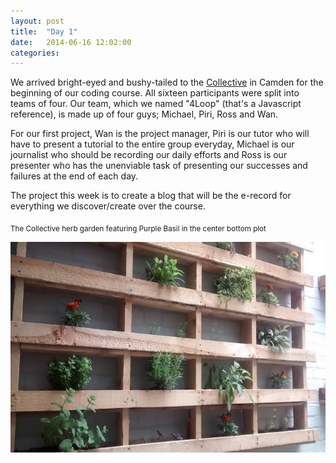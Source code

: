 ```yaml
---
layout: post
title:  "Day 1"
date:   2014-06-16 12:02:00
categories:
---
```


We arrived bright-eyed and bushy-tailed to the <a href="http://camdencollective.co.uk/">Collective</a> in Camden for the beginning of our coding course. All sixteen participants were split into teams of four. Our team, which we named "4Loop" (that's a Javascript reference), is made up of four guys; Michael, Piri, Ross and Wan.

For our first project, Wan is the project manager, Piri is our tutor who will have to present a tutorial to the entire group everyday, Michael is our journalist who should be recording our daily efforts and Ross is our presenter who has the unenviable task of presenting our successes and failures at the end of each day.

The project this week is to create a blog that will be the e-record for everything we discover/create over the course.

<sub>The Collective herb garden featuring Purple Basil in the center bottom plot</sub>

<img class="garden" src = "https://raw.githubusercontent.com/wsfan/4loop/gh-pages/images/day1garden.jpg" width="678" height="337" />

